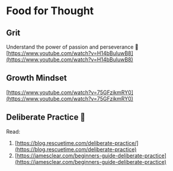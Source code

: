 # Food for Thought

## Grit
Understand the power of passion and perseverance 💪
[https://www.youtube.com/watch?v=H14bBuluwB8](https://www.youtube.com/watch?v=H14bBuluwB8)

## Growth Mindset

[https://www.youtube.com/watch?v=75GFzikmRY0](https://www.youtube.com/watch?v=75GFzikmRY0)

## Deliberate Practice 💪
Read:
1. [https://blog.rescuetime.com/deliberate-practice/](https://blog.rescuetime.com/deliberate-practice)
1. [https://jamesclear.com/beginners-guide-deliberate-practice](https://jamesclear.com/beginners-guide-deliberate-practice)

